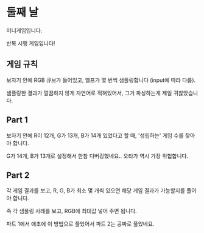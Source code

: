 # 둘째 날

미니게임입니다.

반복 시행 게임입니다!

## 게임 규칙

보자기 안에 RGB 큐브가 들어있고, 엘프가 몇 번씩 샘플링합니다 (input에 따라 다름).

샘플링한 결과가 깔끔하지 않게 자연어로 적혀있어서, 그거 파싱하는게 제일 귀찮았습니다.

## Part 1

보자기 안에 R이 12개, G가 13개, B가 14개 있었다고 할 때, '성립하는' 게임 수를 찾아야 합니다.

G가 14개, B가 13개로 설정해서 한참 디버깅했네요.. 오타가 역시 가장 위헙합니다.

## Part 2

각 게임 결과를 보고, R, G, B가 최소 몇 개씩 있으면 해당 게임 결과가 가능할지를 풀어야 합니다.

즉 각 샘플링 사례를 보고, RGB에 최대값 넣어 주면 됩니다.

파트 1에서 애초에 이 방법으로 풀었어서 파트 2는 공짜로 풀었네요.

